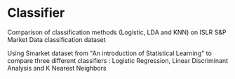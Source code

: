 # Classifier
Comparison of classification methods (Logistic, LDA and KNN) on ISLR S&amp;P Market Data classification dataset

Using Smarket dataset from "An introduction of Statistical Learning" to compare three different classifiers : Logistic Regression, Linear Discriminant Analysis and K Nearest Neighbors

